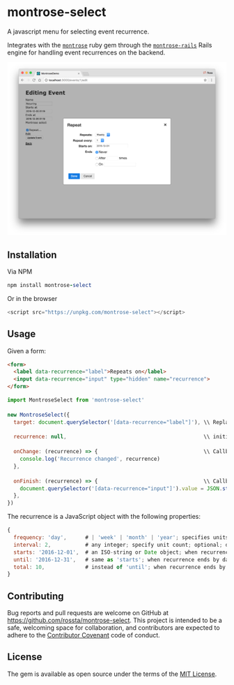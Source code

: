 # montrose-select

A javascript menu for selecting event recurrence.

Integrates with the [`montrose`](https://github.com/rossta/montrose) ruby gem
through the [`montrose-rails`](https://github.com/rossta/montrose-rails) Rails
engine for handling event recurrences on the backend.

![](screenshot.png)

## Installation

Via NPM

```ruby
npm install montrose-select
```

Or in the browser

```javascript
<script src="https://unpkg.com/montrose-select"></script>
```

## Usage

Given a form:

```html
<form>
  <label data-recurrence="label">Repeats on</label>
  <input data-recurrence="input" type="hidden" name="recurrence">
</form>
```

```javascript
import MontroseSelect from 'montrose-select'

new MontroseSelect({
  target: document.querySelector('[data-recurrence="label"]'), \\ Replaces targeted DOM element

  recurrence: null,                                            \\ initial recurrence value

  onChange: (recurrence) => {                                  \\ Callback when recurrence changes
    console.log('Recurrence changed', recurrence)
  },

  onFinish: (recurrence) => {                                  \\ Callback when recurrence editing is "done"
    document.querySelector('[data-recurrence="input"]').value = JSON.stringify(recurrence)
  },
})
```

The recurrence is a JavaScript object with the following properties:

```javascript
{
  frequency: 'day',      # | 'week' | 'month' | 'year'; specifies units, required,
  interval: 2,           # any integer; specify unit count; optional; defaults to 1
  starts: '2016-12-01',  # an ISO-string or Date object; when recurrence starts; optional
  until: '2016-12-31',   # same as 'starts'; when recurrence ends by date; optional
  total: 10,             # instead of 'until'; when recurrence ends by count; optional
}
```

## Contributing

Bug reports and pull requests are welcome on GitHub at https://github.com/rossta/montrose-select. This project is intended to be a safe, welcoming space for collaboration, and contributors are expected to adhere to the [Contributor Covenant](http://contributor-covenant.org) code of conduct.

## License

The gem is available as open source under the terms of the [MIT License](http://opensource.org/licenses/MIT).

